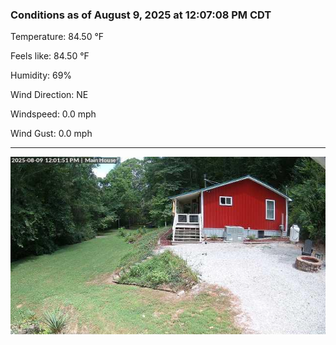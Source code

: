 ### Conditions as of August 9, 2025 at 12:07:08 PM CDT 

Temperature: 84.50 &deg;F

Feels like: 84.50 &deg;F

Humidity: 69%

Wind Direction: NE

Windspeed: 0.0 mph

Wind Gust: 0.0 mph

---

<img src="./images/latest.jpeg"/>


